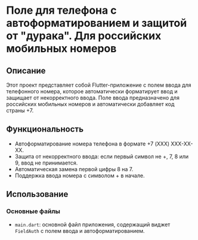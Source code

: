 # Поле для телефона с автоформатированием и защитой от "дурака". Для российских мобильных номеров

## Описание

Этот проект представляет собой Flutter-приложение с полем ввода для телефонного номера, которое автоматически форматирует ввод и защищает от некорректного ввода. Поле ввода предназначено для российских мобильных номеров и автоматически добавляет код страны +7.

## Функциональность

- Автоформатирование номера телефона в формате +7 (XXX) XXX-XX-XX.
- Защита от некорректного ввода: если первый символ не +, 7, 8 или 9, ввод не принимается.
- Автоматическая замена первой цифры 8 на 7.
- Поддержка ввода номера с символом + в начале.


## Использование

### Основные файлы

- `main.dart`: основной файл приложения, содержащий виджет `FieldAuth` с полем ввода и автоформатированием.
